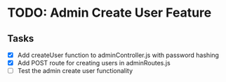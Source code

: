 # TODO: Admin Create User Feature

## Tasks
- [x] Add createUser function to adminController.js with password hashing
- [x] Add POST route for creating users in adminRoutes.js
- [ ] Test the admin create user functionality
